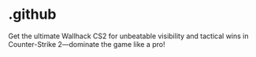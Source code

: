 # .github
Get the ultimate Wallhack CS2 for unbeatable visibility and tactical wins in Counter-Strike 2—dominate the game like a pro!
